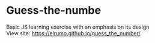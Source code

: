 # Guess-the-numbe
Basic JS learning exercise with an emphasis on its design
<br> View site: https://elrumo.github.io/guess_the_number/

